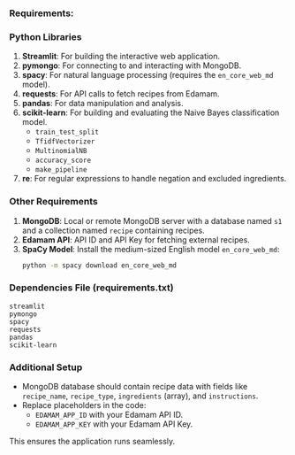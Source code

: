 ### Requirements:

### **Python Libraries**
1. **Streamlit**: For building the interactive web application.
2. **pymongo**: For connecting to and interacting with MongoDB.
3. **spacy**: For natural language processing (requires the `en_core_web_md` model).
4. **requests**: For API calls to fetch recipes from Edamam.
5. **pandas**: For data manipulation and analysis.
6. **scikit-learn**: For building and evaluating the Naive Bayes classification model.
   - `train_test_split`
   - `TfidfVectorizer`
   - `MultinomialNB`
   - `accuracy_score`
   - `make_pipeline`
7. **re**: For regular expressions to handle negation and excluded ingredients.

### **Other Requirements**
1. **MongoDB**: Local or remote MongoDB server with a database named `s1` and a collection named `recipe` containing recipes.
2. **Edamam API**: API ID and API Key for fetching external recipes.
3. **SpaCy Model**: Install the medium-sized English model `en_core_web_md`:
   ```bash
   python -m spacy download en_core_web_md
   ```

### **Dependencies File (requirements.txt)**
```plaintext
streamlit
pymongo
spacy
requests
pandas
scikit-learn
```

### **Additional Setup**
- MongoDB database should contain recipe data with fields like `recipe_name`, `recipe_type`, `ingredients` (array), and `instructions`.
- Replace placeholders in the code:
  - `EDAMAM_APP_ID` with your Edamam API ID.
  - `EDAMAM_APP_KEY` with your Edamam API Key. 

This ensures the application runs seamlessly.
